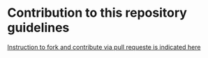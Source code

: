 # Contribution to this repository guidelines

[Instruction to fork and contribute via pull requeste is indicated here](./doc/090_contributing_toGit.md)
